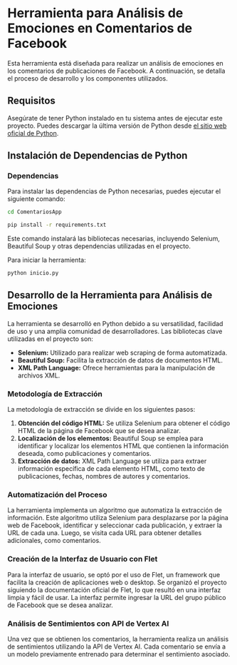# Herramienta para Análisis de Emociones en Comentarios de Facebook

Esta herramienta está diseñada para realizar un análisis de emociones en los comentarios de publicaciones de Facebook. A continuación, se detalla el proceso de desarrollo y los componentes utilizados.
## Requisitos

Asegúrate de tener Python instalado en tu sistema antes de ejecutar este proyecto. Puedes descargar la última versión de Python desde [el sitio web oficial de Python](https://www.python.org/).

## Instalación de Dependencias de Python

### Dependencias
Para instalar las dependencias de Python necesarias, puedes ejecutar el siguiente comando:
```bash
cd ComentariosApp
```
```bash
pip install -r requirements.txt 
```

Este comando instalará las bibliotecas necesarias, incluyendo Selenium, Beautiful Soup y otras dependencias utilizadas en el proyecto.

Para iniciar la herramienta:
```bash
python inicio.py
```
## Desarrollo de la Herramienta para Análisis de Emociones

La herramienta se desarrolló en Python debido a su versatilidad, facilidad de uso y una amplia comunidad de desarrolladores. Las bibliotecas clave utilizadas en el proyecto son:

- **Selenium:** Utilizado para realizar web scraping de forma automatizada.
- **Beautiful Soup:** Facilita la extracción de datos de documentos HTML.
- **XML Path Language:** Ofrece herramientas para la manipulación de archivos XML.

### Metodología de Extracción

La metodología de extracción se divide en los siguientes pasos:

1. **Obtención del código HTML:** Se utiliza Selenium para obtener el código HTML de la página de Facebook que se desea analizar.
2. **Localización de los elementos:** Beautiful Soup se emplea para identificar y localizar los elementos HTML que contienen la información deseada, como publicaciones y comentarios.
3. **Extracción de datos:** XML Path Language se utiliza para extraer información específica de cada elemento HTML, como texto de publicaciones, fechas, nombres de autores y comentarios.

### Automatización del Proceso

La herramienta implementa un algoritmo que automatiza la extracción de información. Este algoritmo utiliza Selenium para desplazarse por la página web de Facebook, identificar y seleccionar cada publicación, y extraer la URL de cada una. Luego, se visita cada URL para obtener detalles adicionales, como comentarios.

### Creación de la Interfaz de Usuario con Flet

Para la interfaz de usuario, se optó por el uso de Flet, un framework que facilita la creación de aplicaciones web o desktop. Se organizó el proyecto siguiendo la documentación oficial de Flet, lo que resultó en una interfaz limpia y fácil de usar. La interfaz permite ingresar la URL del grupo público de Facebook que se desea analizar.

### Análisis de Sentimientos con API de Vertex AI

Una vez que se obtienen los comentarios, la herramienta realiza un análisis de sentimientos utilizando la API de Vertex AI. Cada comentario se envía a un modelo previamente entrenado para determinar el sentimiento asociado.
